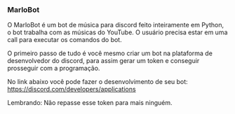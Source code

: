 ### MarloBot 

O MarloBot é um bot de música para discord feito inteiramente em Python, o bot trabalha com as músicas do YouTube.
O usuário precisa estar em uma call para executar os comandos do bot. 

O primeiro passo de tudo é você mesmo criar um bot na plataforma de desenvolvedor do discord, para assim gerar um token e conseguir prosseguir com a programação.

No link abaixo você pode fazer o desenvolvimento de seu bot: <br>
https://discord.com/developers/applications

Lembrando: Não repasse esse token para mais ninguém.
